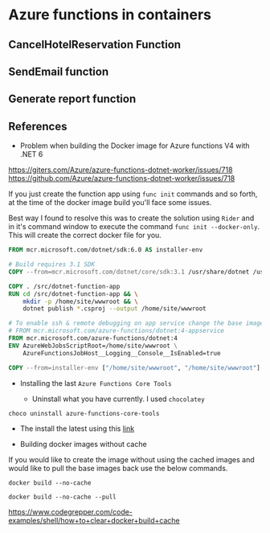 # Azure functions in containers

## CancelHotelReservation Function

## SendEmail function

## Generate report function

## References

* Problem when building the Docker image for Azure functions V4 with .NET 6

https://giters.com/Azure/azure-functions-dotnet-worker/issues/718
https://github.com/Azure/azure-functions-dotnet-worker/issues/718

If you just create the function app using `func init` commands and so forth, at the time of the docker image build
you'll face some issues.

Best way I found to resolve this was to create the solution using `Rider` and in it's command window to execute the
command `func init --docker-only`. This will create the correct docker file for you.

```dockerfile
FROM mcr.microsoft.com/dotnet/sdk:6.0 AS installer-env

# Build requires 3.1 SDK
COPY --from=mcr.microsoft.com/dotnet/core/sdk:3.1 /usr/share/dotnet /usr/share/dotnet

COPY . /src/dotnet-function-app
RUN cd /src/dotnet-function-app && \
    mkdir -p /home/site/wwwroot && \
    dotnet publish *.csproj --output /home/site/wwwroot

# To enable ssh & remote debugging on app service change the base image to the one below
# FROM mcr.microsoft.com/azure-functions/dotnet:4-appservice
FROM mcr.microsoft.com/azure-functions/dotnet:4
ENV AzureWebJobsScriptRoot=/home/site/wwwroot \
    AzureFunctionsJobHost__Logging__Console__IsEnabled=true

COPY --from=installer-env ["/home/site/wwwroot", "/home/site/wwwroot"]
```

* Installing the last `Azure Functions Core Tools`

    - Uninstall what you have currently. I used `chocolatey`

`choco uninstall azure-functions-core-tools`

- The install the latest using this [link](https://github.com/Azure/azure-functions-core-tools)

* Building docker images without cache

If you would like to create the image without using the cached images and would like to pull the base images back use
the below commands.

`docker build --no-cache`

`docker build --no-cache --pull`

https://www.codegrepper.com/code-examples/shell/how+to+clear+docker+build+cache
